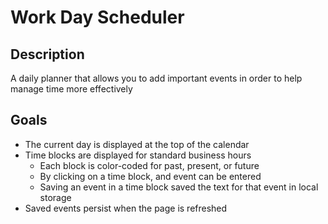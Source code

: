 # Work Day Scheduler
## Description
A daily planner that allows you to add important events in order to help manage time more effectively
## Goals
- The current day is displayed at the top of the calendar
- Time blocks are displayed for standard business hours
    - Each block is color-coded for past, present, or future
    - By clicking on a time block, and event can be entered
    - Saving an event in a time block saved the text for that event in local storage
- Saved events persist when the page is refreshed


